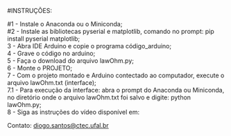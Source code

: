 #INSTRUÇÕES:

#1 - Instale o Anaconda ou o Miniconda;  
#2 - Instale as bibliotecas pyserial e matplotlib, comando no prompt: pip install pyserial matplotlib;  
3 - Abra  IDE Arduino e copie o programa código_arduino;  
4 - Grave o código no arduino;  
5 - Faça o download do arquivo lawOhm.py;  
6 - Monte o PROJETO;  
7 - Com o projeto montado e Arduino contectado ao computador, execute o arquivo lawOhm.txt (interface);  
 7.1 - Para execução da interface: abra o prompt do Anaconda ou Miniconda, no diretório onde o arquivo lawOhm.txt foi salvo e digite: python lawOhm.py;  
8 - Siga as instruções do vídeo disponível em:    


Contato: diogo.santos@ctec.ufal.br
